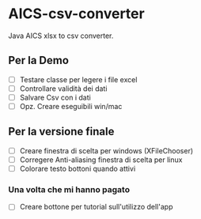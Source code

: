 # AICS-csv-converter

Java AICS xlsx to csv converter.

## Per la Demo 

- [ ] Testare classe per legere i file excel 
- [ ] Controllare validità dei dati 
- [ ] Salvare Csv con i dati 
- [ ] Opz. Creare eseguibili win/mac

## Per la versione finale 

- [ ] Creare finestra di scelta per windows (XFileChooser)
- [ ] Corregere Anti-aliasing finestra di scelta per linux
- [ ] Colorare testo bottoni quando attivi 

### Una volta che mi hanno pagato

- [ ] Creare bottone per tutorial sull'utilizzo dell'app
 
